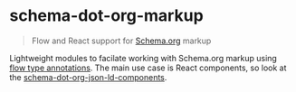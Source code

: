 schema-dot-org-markup
=====================
>Flow and React support for [Schema.org](http://schema.org) markup 

Lightweight modules to facilate working with Schema.org markup using 
[flow type annotations](http://flowtype.org/). The main use case is React components,
so look at the [schema-dot-org-json-ld-components](pacakages/schema-dot-org-json-ld-components/README.md).
